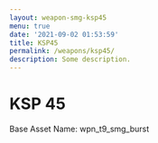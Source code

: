 ```yaml
---
layout: weapon-smg-ksp45
menu: true
date: '2021-09-02 01:53:59'
title: KSP45
permalink: /weapons/ksp45/
description: Some description.
---
```


# KSP 45

Base Asset Name: wpn_t9_smg_burst